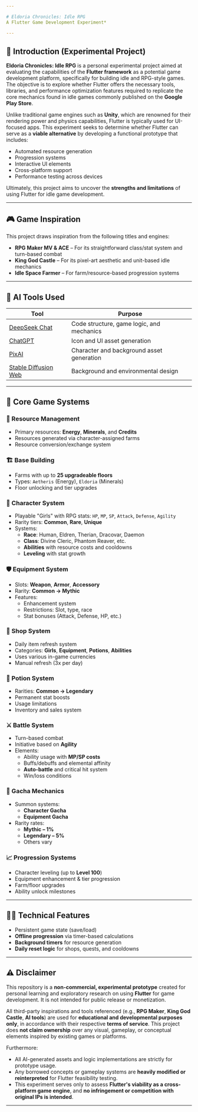 ```yaml
---

# Eldoria Chronicles: Idle RPG  
A Flutter Game Development Experiment*

---
```


## 🧪 Introduction (Experimental Project)

**Eldoria Chronicles: Idle RPG** is a personal experimental project aimed at evaluating the capabilities of the **Flutter framework** as a potential game development platform, specifically for building idle and RPG-style games. The objective is to explore whether Flutter offers the necessary tools, libraries, and performance optimization features required to replicate the core mechanics found in idle games commonly published on the **Google Play Store**.

Unlike traditional game engines such as **Unity**, which are renowned for their rendering power and physics capabilities, Flutter is typically used for UI-focused apps. This experiment seeks to determine whether Flutter can serve as a **viable alternative** by developing a functional prototype that includes:

- Automated resource generation  
- Progression systems  
- Interactive UI elements  
- Cross-platform support  
- Performance testing across devices

Ultimately, this project aims to uncover the **strengths and limitations** of using Flutter for idle game development.

---

## 🎮 Game Inspiration

This project draws inspiration from the following titles and engines:

- **RPG Maker MV & ACE** – For its straightforward class/stat system and turn-based combat  
- **King God Castle** – For its pixel-art aesthetic and unit-based idle mechanics  
- **Idle Space Farmer** – For farm/resource-based progression systems

---

## 🧠 AI Tools Used

| Tool | Purpose |
|------|---------|
| [DeepSeek Chat](https://chat.deepseek.com/) | Code structure, game logic, and mechanics |
| [ChatGPT](https://chat.openai.com/) | Icon and UI asset generation |
| [PixAI](https://pixai.art/) | Character and background asset generation |
| [Stable Diffusion Web](https://stablediffusionweb.com/) | Background and environmental design |

---

## 🧩 Core Game Systems

### 🔧 Resource Management
- Primary resources: **Energy**, **Minerals**, and **Credits**
- Resources generated via character-assigned farms
- Resource conversion/exchange system

### 🏗️ Base Building
- Farms with up to **25 upgradeable floors**
- Types: `Aetheris` (Energy), `Eldoria` (Minerals)
- Floor unlocking and tier upgrades

### 👩 Character System
- Playable "Girls" with RPG stats: `HP`, `MP`, `SP`, `Attack`, `Defense`, `Agility`
- Rarity tiers: **Common**, **Rare**, **Unique**
- Systems:  
  - **Race**: Human, Eldren, Therian, Dracovar, Daemon  
  - **Class**: Divine Cleric, Phantom Reaver, etc.  
  - **Abilities** with resource costs and cooldowns  
  - **Leveling** with stat growth

### 🛡️ Equipment System
- Slots: **Weapon**, **Armor**, **Accessory**
- Rarity: **Common → Mythic**
- Features:
  - Enhancement system
  - Restrictions: Slot, type, race
  - Stat bonuses (Attack, Defense, HP, etc.)

### 🛒 Shop System
- Daily item refresh system
- Categories: **Girls**, **Equipment**, **Potions**, **Abilities**
- Uses various in-game currencies
- Manual refresh (3x per day)

### 🧪 Potion System
- Rarities: **Common → Legendary**
- Permanent stat boosts
- Usage limitations
- Inventory and sales system

### ⚔️ Battle System
- Turn-based combat
- Initiative based on **Agility**
- Elements:  
  - Ability usage with **MP/SP costs**  
  - Buffs/debuffs and elemental affinity  
  - **Auto-battle** and critical hit system  
  - Win/loss conditions

### 🎲 Gacha Mechanics
- Summon systems:
  - **Character Gacha**
  - **Equipment Gacha**
- Rarity rates:
  - **Mythic – 1%**
  - **Legendary – 5%**
  - Others vary

### 📈 Progression Systems
- Character leveling (up to **Level 100**)
- Equipment enhancement & tier progression
- Farm/floor upgrades
- Ability unlock milestones

---

## 🧑‍💻 Technical Features

- Persistent game state (save/load)
- **Offline progression** via timer-based calculations
- **Background timers** for resource generation
- **Daily reset logic** for shops, quests, and cooldowns

---

## ⚠️ Disclaimer

This repository is a **non-commercial, experimental prototype** created for personal learning and exploratory research on using **Flutter** for game development. It is not intended for public release or monetization.

All third-party inspirations and tools referenced (e.g., **RPG Maker**, **King God Castle**, **AI tools**) are used for **educational and developmental purposes only**, in accordance with their respective **terms of service**. This project does **not claim ownership** over any visual, gameplay, or conceptual elements inspired by existing games or platforms.

Furthermore:

- All AI-generated assets and logic implementations are strictly for prototype usage.
- Any borrowed concepts or gameplay systems are **heavily modified or reinterpreted** for Flutter feasibility testing.
- This experiment serves only to assess **Flutter's viability as a cross-platform game engine**, and **no infringement or competition with original IPs is intended**.

---
